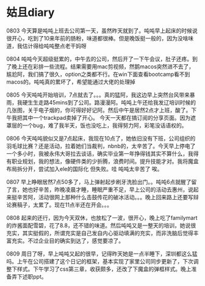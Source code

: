# 姑且diary
0803 今天算是吨吨上班去公司第一天，虽然昨天就到了。吨吨早上起床的时候说很开心，吃到了10来年前的肠粉，味道都很棒。但是晚饭挺一般的，因为没啥味道，我估计得给吨吨整点老干妈呀

0804 吨吨今天超级挺累的，中午去的公司，然后开了一下午会议，肚子还疼。到了晚上还在彩排一些流程。结果需要用mac剪视频，然鹅macos突然进不去了，尴尬阿，我们搞了很久，option之类都不行。在win下面查看bootcamp看不到macos的。吨吨真的累坏了，希望能通过大佬的处理掉

0805 今天吨吨开始培训，7点就去了。。。真的猛阿，我这边早上突然台风带来暴雨，我硬生生走路45mins到了公司。路漫漫阿。吨吨上午还给我发辽培训时候的几张图，关于电子烟的，你可得好好记阿。然后中午是居然2点才上班，酸了。下午我把其中一个trackpad卖掉了开心。 今天一天都在搞订阅的分享页面。因为遮罩层的一个bug，难了我半天，饭也没吃上，我得努力阿，彩笔没话语权的。

0806 今天吨吨貌似又是7点起床，我现在10点了，她依旧没有下班，公司组织的羽毛球比赛？还是活动，拉着她们当裁判，nbnb的，太辛苦了。今天早上停电了一个多小时，我被永伟大哥拉去谈话，确实毕业第一年挣得钱其实不算什么，我得有职业规划，我的想法，像硬件类的少折腾，浪费时间。提升技能才对。我将魔盒布局拆分开，尝试加入ele的国际化 但失败。哇 吨吨太辛苦了 唉。

0807 早上睁眼居然7点50多了，马上弹射起步刷牙洗脸出门。。吨吨6点就醒了留了言，她也好辛苦，昨晚凌晨才睡，睡眠严重不足，早上公司的活动去惠州，说起来挺辛苦阿，活动很网上那种什么击鼓传花的破冰活动。。。晚上回来路上还要写辩论赛稿子，太累了。现在11点半还在开会。。。

0808 起来的还行，因为今天双休，也放松了一波，很开心，晚上吃了familymart的炸酱面配雪碧，花了8.8，还不错的味道。然后吨吨又是一整天的培训，她说很充实，其实挺假的，所谓充实是自己发自内心驱动填满的充实，而非洗脑后觉得丰富充实。不过企业目的确实到达了，感觉要凉了。

0809 周日了呀，早上吨吨又起的很早，记得昨天她是一点半睡下，深圳都这么猛吗。上午在公司搭建了这个日记的框架，基本实现了家里公司同步更新了，下次调整下样式。下午学习了css第三章，收获颇多，还改了下魔盒的弹框样式。晚上准备弄下述职ppt。